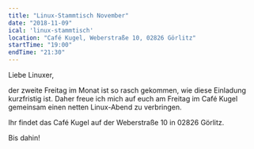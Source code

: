 ```yaml
---
title: "Linux-Stammtisch November"
date: "2018-11-09"
ical: 'linux-stammtisch'
location: "Café Kugel, Weberstraße 10, 02826 Görlitz"
startTime: "19:00"
endTime: "21:30"
---
```


Liebe Linuxer,

der zweite Freitag im Monat ist so rasch gekommen, wie diese Einladung kurzfristig ist. 
Daher freue ich mich auf euch am Freitag im Café Kugel gemeinsam einen netten Linux-Abend zu verbringen.

Ihr findet das Café Kugel auf der Weberstraße 10 in 02826 Görlitz.

Bis dahin!
